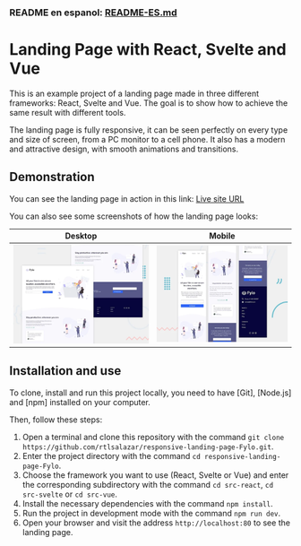 ### README en espanol: [README-ES.md](./README-ES.md)
# Landing Page with React, Svelte and Vue
This is an example project of a landing page made in three different frameworks: React, Svelte and Vue. The goal is to show how to achieve the same result with different tools.

The landing page is fully responsive, it can be seen perfectly on every type and size of screen, from a PC monitor to a cell phone. It also has a modern and attractive design, with smooth animations and transitions.

## Demonstration
You can see the landing page in action in this link: 
[Live site URL](https://rtlsalazar.github.io/responsive-preview-component/site/index.html)

You can also see some screenshots of how the landing page looks:

| Desktop | Mobile | 
| - | - |
| ![Desktop Preview](./Screenshot_desktop.webp) |![Mobile Preview](./Screenshot_mobile.webp) |


## Installation and use

To clone, install and run this project locally, you need to have [Git], [Node.js] and [npm] installed on your computer.

Then, follow these steps:
1. Open a terminal and clone this repository with the command `git clone https://github.com/rtlsalazar/responsive-landing-page-Fylo.git`.
2. Enter the project directory with the command `cd responsive-landing-page-Fylo`.
3. Choose the framework you want to use (React, Svelte or Vue) and enter the corresponding subdirectory with the command `cd src-react`, `cd src-svelte` or `cd src-vue`.
4. Install the necessary dependencies with the command `npm install`.
5. Run the project in development mode with the command `npm run dev`.
6. Open your browser and visit the address `http://localhost:80` to see the landing page.